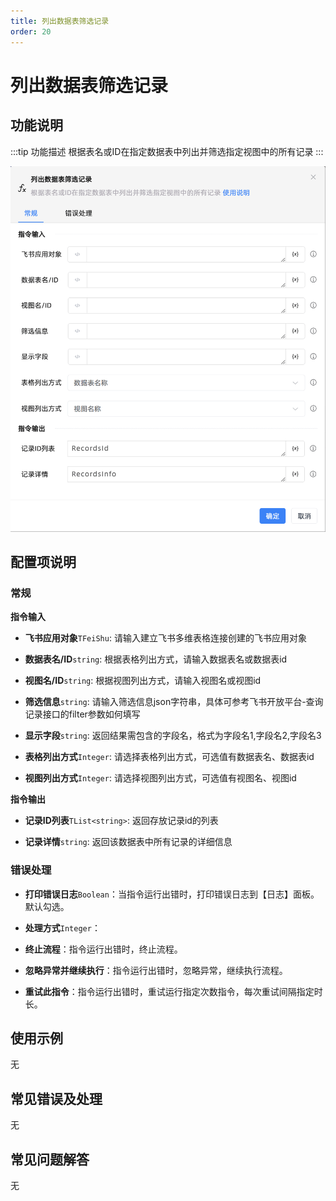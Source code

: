 ```yaml
---
title: 列出数据表筛选记录
order: 20
---
```


# 列出数据表筛选记录

## 功能说明

:::tip 功能描述
根据表名或ID在指定数据表中列出并筛选指定视图中的所有记录
:::

![列出数据表筛选记录](../../../../assets/列出数据表筛选记录_command.png)

## 配置项说明

### 常规

**指令输入**

- **飞书应用对象**`TFeiShu`: 请输入建立飞书多维表格连接创建的飞书应用对象

- **数据表名/ID**`string`: 根据表格列出方式，请输入数据表名或数据表id

- **视图名/ID**`string`: 根据视图列出方式，请输入视图名或视图id

- **筛选信息**`string`: 请输入筛选信息json字符串，具体可参考飞书开放平台-查询记录接口的filter参数如何填写

- **显示字段**`string`: 返回结果需包含的字段名，格式为字段名1,字段名2,字段名3

- **表格列出方式**`Integer`: 请选择表格列出方式，可选值有数据表名、数据表id

- **视图列出方式**`Integer`: 请选择视图列出方式，可选值有视图名、视图id


**指令输出**

- **记录ID列表**`TList<string>`: 返回存放记录id的列表

- **记录详情**`string`: 返回该数据表中所有记录的详细信息

### 错误处理

- **打印错误日志**`Boolean`：当指令运行出错时，打印错误日志到【日志】面板。默认勾选。

- **处理方式**`Integer`：

 - **终止流程**：指令运行出错时，终止流程。

 - **忽略异常并继续执行**：指令运行出错时，忽略异常，继续执行流程。

 - **重试此指令**：指令运行出错时，重试运行指定次数指令，每次重试间隔指定时长。

## 使用示例
无

## 常见错误及处理

无

## 常见问题解答

无

